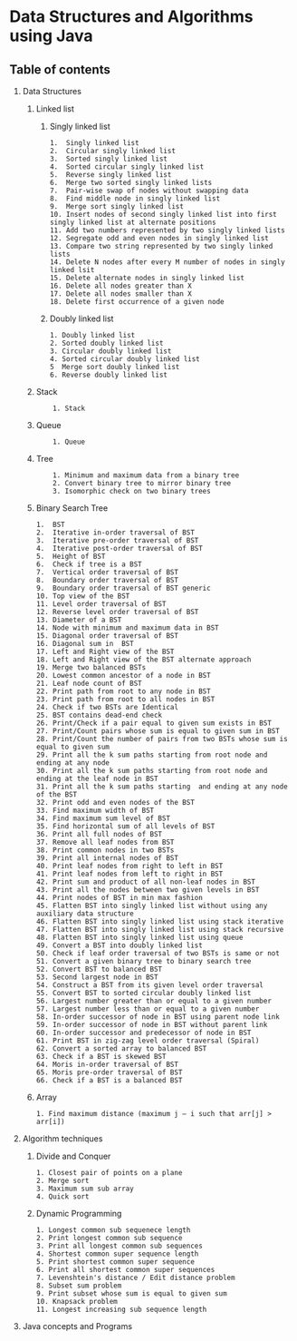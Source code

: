 # Data Structures and Algorithms using Java


## Table of contents
  1. Data Structures
     1.  Linked list
         1. Singly linked list
            
                1.  Singly linked list
                2.  Circular singly linked list
                3.  Sorted singly linked list
                4.  Sorted circular singly linked list
                5.  Reverse singly linked list
                6.  Merge two sorted singly linked lists
                7.  Pair-wise swap of nodes without swapping data
                8.  Find middle node in singly linked list
                9.  Merge sort singly linked list
                10. Insert nodes of second singly linked list into first singly linked list at alternate positions
                11. Add two numbers represented by two singly linked lists
                12. Segregate odd and even nodes in singly linked list
                13. Compare two string represented by two singly linked lists
                14. Delete N nodes after every M number of nodes in singly linked lsit
                15. Delete alternate nodes in singly linked list
                16. Delete all nodes greater than X
                17. Delete all nodes smaller than X
                18. Delete first occurrence of a given node
                
            
         1. Doubly linked list
                
                1. Doubly linked list
                2. Sorted doubly linked list
                3. Circular doubly linked list
                4. Sorted circular doubly linked list
                5  Merge sort doubly linked list
                6. Reverse doubly linked list
     2. Stack
                
                1. Stack
     3. Queue
                
                1. Queue
                
     4. Tree
                
                1. Minimum and maximum data from a binary tree
                2. Convert binary tree to mirror binary tree
                3. Isomorphic check on two binary trees
                
     5. Binary Search Tree
            
            1.  BST
            2.  Iterative in-order traversal of BST
            3.  Iterative pre-order traversal of BST
            4.  Iterative post-order traversal of BST
            5.  Height of BST
            6.  Check if tree is a BST
            7.  Vertical order traversal of BST
            8.  Boundary order traversal of BST
            9.  Boundary order traversal of BST generic
            10. Top view of the BST
            11. Level order traversal of BST
            12. Reverse level order traversal of BST
            13. Diameter of a BST
            14. Node with minimum and maximum data in BST
            15. Diagonal order traversal of BST
            16. Diagonal sum in  BST
            17. Left and Right view of the BST
            18. Left and Right view of the BST alternate approach
            19. Merge two balanced BSTs
            20. Lowest common ancestor of a node in BST
            21. Leaf node count of BST
            22. Print path from root to any node in BST
            23. Print path from root to all nodes in BST
            24. Check if two BSTs are Identical
            25. BST contains dead-end check
            26. Print/Check if a pair equal to given sum exists in BST
            27. Print/Count pairs whose sum is equal to given sum in BST
            28. Print/Count the number of pairs from two BSTs whose sum is equal to given sum
            29. Print all the k sum paths starting from root node and ending at any node
            30. Print all the k sum paths starting from root node and ending at the leaf node in BST
            31. Print all the k sum paths starting  and ending at any node of the BST
            32. Print odd and even nodes of the BST
            33. Find maximum width of BST
            34. Find maximum sum level of BST
            35. Find horizontal sum of all levels of BST
            36. Print all full nodes of BST
            37. Remove all leaf nodes from BST
            38. Print common nodes in two BSTs
            39. Print all internal nodes of BST
            40. Print leaf nodes from right to left in BST
            41. Print leaf nodes from left to right in BST
            42. Print sum and product of all non-leaf nodes in BST
            43. Print all the nodes between two given levels in BST
            44. Print nodes of BST in min max fashion
            45. Flatten BST into singly linked list without using any auxiliary data structure
            46. Flatten BST into singly linked list using stack iterative
            47. Flatten BST into singly linked list using stack recursive 
            48. Flatten BST into singly linked list using queue
            49. Convert a BST into doubly linked list
            50. Check if leaf order traversal of two BSTs is same or not
            51. Convert a given binary tree to binary search tree
            52. Convert BST to balanced BST
            53. Second largest node in BST
            54. Construct a BST from its given level order traversal
            55. Convert BST to sorted circular doubly linked list
            56. Largest number greater than or equal to a given number 
            57. Largest number less than or equal to a given number
            58. In-order successor of node in BST using parent node link
            59. In-order successor of node in BST without parent link
            60. In-order successor and predecessor of node in BST
            61. Print BST in zig-zag level order traversal (Spiral)
            62. Convert a sorted array to balanced BST
            63. Check if a BST is skewed BST
            64. Moris in-order traversal of BST
            65. Moris pre-order traversal of BST
            66. Check if a BST is a balanced BST
            
           
     6. Array
            
            1. Find maximum distance (maximum j – i such that arr[j] > arr[i])
            
  2. Algorithm techniques
     1. Divide and Conquer
            
            1. Closest pair of points on a plane
            2. Merge sort
            3. Maximum sum sub array
            4. Quick sort
            
     2. Dynamic Programming
            
            1. Longest common sub sequenece length
            2. Print longest common sub sequence
            3. Print all longest common sub sequences 
            4. Shortest common super sequence length
            5. Print shortest common super sequence
            6. Print all shortest common super sequences
            7. Levenshtein's distance / Edit distance problem
            8. Subset sum problem
            9. Print subset whose sum is equal to given sum
            10. Knapsack problem
            11. Longest increasing sub sequence length
  3. Java concepts and Programs
  
         
         
        
        
        
        
   

 
         

